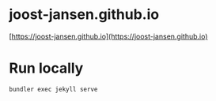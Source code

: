 # joost-jansen.github.io

[https://joost-jansen.github.io](https://joost-jansen.github.io)

# Run locally
```
bundler exec jekyll serve
```